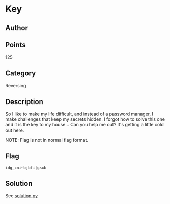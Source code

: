# Key
## Author

## Points
125
## Category
Reversing
## Description
So I like to make my life difficult, and instead of a password manager, I make challenges that keep my secrets hidden. I forgot how to solve this one and it is the key to my house... Can you help me out? It's getting a little cold out here.

NOTE: Flag is not in normal flag format.
## Flag
`idg_cni~bjbfi|gsxb`
## Solution
See [solution.py](solution.py)